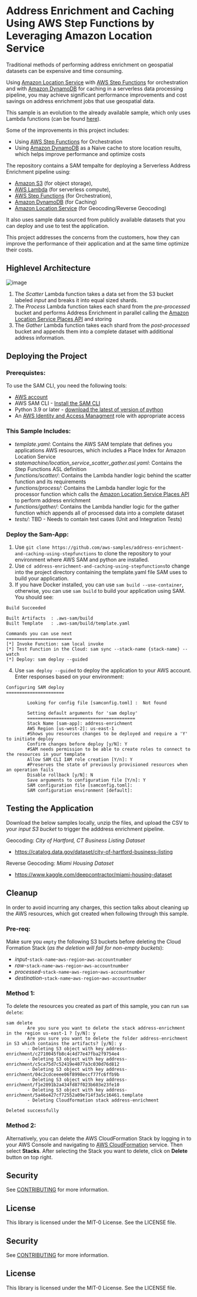 # Address Enrichment and Caching Using AWS Step Functions by Leveraging Amazon Location Service

Traditional methods of performing address enrichment on geospatial datasets can be expensive and time consuming. 

Using [Amazon Location Service](https://aws.amazon.com/location/) with [AWS Step Functions](https://aws.amazon.com/step-functions/) for orchestration and with [Amazon DynamoDB](https://aws.amazon.com/dynamodb) for caching in a serverless data processing pipeline, you may achieve significant performance improvements and cost savings on address enrichment jobs that use geospatial data. 

This sample is an evolution to the already available sample, which only uses Lambda functions (can be found [here](https://github.com/aws-samples/amazon-location-service-serverless-address-validation)).

Some of the improvements in this project includes:

- Using [AWS Step Functions](https://aws.amazon.com/step-functions/) for Orchestration
- Using [Amazon DynamoDB](https://aws.amazon.com/dynamodb) as a Naive cache to store location results, which helps improve performance and optimize costs

The repository contains a SAM tempalte for deploying a Serverless Address Enrichment pipeline using:
- [Amazon S3](https://aws.amazon.com/s3/) (for object storage), 
- [AWS Lambda](https://aws.amazon.com/lambda/) (for serverless compute), 
- [AWS Step Functions](https://aws.amazon.com/step-functions/) (for Orchestration), 
- [Amazon DynamoDB](https://aws.amazon.com/dynamodb) (for Caching) 
- [Amazon Location Service](https://aws.amazon.com/location/) (for Geocoding/Reverse Geocoding)

It also uses sample data sourced from publicly available datasets that you can deploy and use to test the application. 

This project addresses the concerns from the customers, how they can improve the performance of their application and at the same time optimize their costs.



## Highlevel Architecture

![image](https://user-images.githubusercontent.com/20495779/167682555-c7656967-f328-4ae9-970a-28999c0f0771.png)


  1.	The *Scatter* Lambda function takes a data set from the S3 bucket labeled *input* and breaks it into equal sized shards. 
  2.	The *Process* Lambda function takes each shard from the *pre-processed* bucket and performs Address Enrichment in parallel calling the [Amazon Location Service Places API](https://docs.aws.amazon.com/location-places/latest/APIReference/Welcome.html) and storing 
  3.	The *Gather* Lambda function takes each shard from the *post-processed* bucket and appends them into a complete dataset with additional address information.


## Deploying the Project
### Prerequistes:

To use the SAM CLI, you need the following tools:
  - [AWS account](https://aws.amazon.com/free/?trk=ps_a134p000003yBfsAAE&trkCampaign=acq_paid_search_brand&sc_channel=ps&sc_campaign=acquisition_US&sc_publisher=google&sc_category=core&sc_country=US&sc_geo=NAMER&sc_outcome=acq&sc_detail=%2Baws%20%2Baccount&sc_content=Account_bmm&sc_segment=438195700994&sc_medium=ACQ-P%7CPS-GO%7CBrand%7CDesktop%7CSU%7CAWS%7CCore%7CUS%7CEN%7CText&s_kwcid=AL!4422!3!438195700994!b!!g!!%2Baws%20%2Baccount&ef_id=Cj0KCQjwsuP5BRCoARIsAPtX_wEmxImXtbdvL3n4ntAafj32KMc_sXL9Z-o8FyXVQzPk7w__h2FMje0aAhOFEALw_wcB:G:s&s_kwcid=AL!4422!3!438195700994!b!!g!!%2Baws%20%2Baccount&all-free-tier.sort-by=item.additionalFields.SortRank&all-free-tier.sort-order=asc&awsf.Free%20Tier%20Types=*all&awsf.Free%20Tier%20Categories=*all) 
  - AWS SAM CLI - [Install the SAM CLI](https://docs.aws.amazon.com/serverless-application-model/latest/developerguide/serverless-sam-cli-install.html)
  - Python 3.9 or later - [download the latest of version of python](https://www.python.org/downloads/) 
  - An [AWS Identity and Access Managment](https://aws.amazon.com/iam/) role with appropriate access

### This Sample Includes: 
  - *template.yaml*: Contains the AWS SAM template that defines you applications AWS resources, which includes a Place Index for Amazon Location Service
  - *statemachine/location_service_scatter_gather.asl.yaml*: Contains the Step Functions ASL definition
  - *functions/scatter/*: Contains the Lambda handler logic behind the scatter function and its requirements 
  - *functions/process/*: Contains the Lambda handler logic for the processor function which calls the [Amazon Location Service Places API](https://docs.aws.amazon.com/location-places/latest/APIReference/Welcome.html) to perform address enrichment
  - *functions/gather/*: Contains the Lambda handler logic for the gather function which appends all of processed data into a complete dataset
  - *tests/*: TBD - Needs to contain test cases (Unit and Integration Tests)

### Deploy the Sam-App:
1. Use `git clone https://github.com/aws-samples/address-enrichment-and-caching-using-stepfunctions` to clone the repository to your environment where AWS SAM and python are installed.
2. Use ``cd address-enrichment-and-caching-using-stepfunctions``to change into the project directory containing the template.yaml file SAM uses to build your application. 
3. If you have Docker installed, you can use ``sam build --use-container``, otherwise, you can use ``sam build`` to build your application using SAM. You should see:

```
Build Succeeded

Built Artifacts  : .aws-sam/build
Built Template   : .aws-sam/build/template.yaml

Commands you can use next
=========================
[*] Invoke Function: sam local invoke
[*] Test Function in the Cloud: sam sync --stack-name {stack-name} --watch
[*] Deploy: sam deploy --guided
```


4. Use `sam deploy --guided` to deploy the application to your AWS account. Enter responses based on your environment:

```
Configuring SAM deploy
======================

        Looking for config file [samconfig.toml] :  Not found

        Setting default arguments for 'sam deploy'
        =========================================
        Stack Name [sam-app]: address-enrichment
        AWS Region [us-west-2]: us-east-1
        #Shows you resources changes to be deployed and require a 'Y' to initiate deploy
        Confirm changes before deploy [y/N]: Y
        #SAM needs permission to be able to create roles to connect to the resources in your template
        Allow SAM CLI IAM role creation [Y/n]: Y
        #Preserves the state of previously provisioned resources when an operation fails
        Disable rollback [y/N]: N
        Save arguments to configuration file [Y/n]: Y
        SAM configuration file [samconfig.toml]: 
        SAM configuration environment [default]: 
```

## Testing the Application

Download the below samples locally, unzip the files, and upload the CSV to your *input S3 bucket* to trigger the adddress enrichment pipeline.

Geocoding: *City of Hartford, CT Business Listing Dataset*
 - https://catalog.data.gov/dataset/city-of-hartford-business-listing
 
Reverse Geocoding: *Miami Housing Dataset*
 - https://www.kaggle.com/deepcontractor/miami-housing-dataset

## Cleanup

In order to avoid incurring any charges, this section talks about cleaning up the AWS resources, which got created when following through this sample. 

### Pre-req:
Make sure you `empty` the following S3 buckets before deleting the Cloud Formation Stack (*as the deletion will fail for non-empty buckets*):
- *input*-`stack-name`-`aws-region`-`aws-accountnumber`
- *raw*-`stack-name`-`aws-region`-`aws-accountnumber`
- *processed*-`stack-name`-`aws-region`-`aws-accountnumber`
- *destination*-`stack-name`-`aws-region`-`aws-accountnumber`


### Method 1:
To delete the resources you created as part of this sample, you can run ``sam delete``:

```
sam delete                                                                                                                                                     
        Are you sure you want to delete the stack address-enrichment in the region us-east-1 ? [y/N]: y
        Are you sure you want to delete the folder address-enrichment in S3 which contains the artifacts? [y/N]: y
        - Deleting S3 object with key address-enrichment/c2710045fb8c4c4d77e47fba2f9754e4
        - Deleting S3 object with key address-enrichment/c5ca75d7c52419e4077a3c030d76d812
        - Deleting S3 object with key address-enrichment/04c2cdceeee06f8998eccf77fc6ffb9b
        - Deleting S3 object with key address-enrichment/f1e2091b2a434fd87f023b603e23fe10
        - Deleting S3 object with key address-enrichment/5a46e427cf72552a09e714f3a5c16461.template
        - Deleting Cloudformation stack address-enrichment

Deleted successfully
```
### Method 2:
Alternatively, you can delete the AWS CloudFormation Stack by logging in to your AWS Console and navigating to [AWS CloudFormation](https://aws.amazon.com/cloudformation/) service. Then select **Stacks**. After selecting the Stack you want to delete, click on **Delete** button on top right.



## Security

See [CONTRIBUTING](CONTRIBUTING.md#security-issue-notifications) for more information.

## License

This library is licensed under the MIT-0 License. See the LICENSE file.


## Security

See [CONTRIBUTING](CONTRIBUTING.md#security-issue-notifications) for more information.

## License

This library is licensed under the MIT-0 License. See the LICENSE file.

